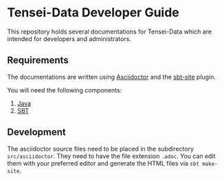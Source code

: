 # Tensei-Data Developer Guide

This repository holds several documentations for Tensei-Data which are 
intended for developers and administrators.

## Requirements

The documentations are written using [Asciidoctor](http://asciidoctor.org/)
and the [sbt-site](https://github.com/sbt/sbt-site) plugin.

You will need the following components:

1. [Java](http://www.oracle.com/technetwork/java/index.html)
2. [SBT](http://www.scala-sbt.org/)

## Development

The asciidoctor source files need to be placed in the subdirectory
`src/asciidoctor`. They need to have the file extension `.adoc`. You can 
edit them with your preferred editor and generate the HTML files via 
`sbt make-site`.

